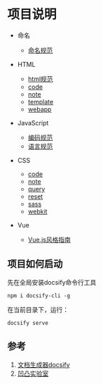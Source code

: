 # 项目说明

* 命名
    * [命名规范](name.md)

* HTML
    * [html规范](html/zte_fd_web_final_2.md)
    * [code](html/code.md)
    * [note](html/note.md)
    * [template](html/template.md)
    * [webapp](html/webapp.md)

* JavaScript
    * [编码规范](js/code)
    * [语言规范](js/language)

* CSS
    * [code](css/zte_fd_guide_css)
    * [note](css/note)
    * [query](css/query)
    * [reset](css/reset)
    * [sass](css/sass)
    * [webkit](css/webkit)
    
* Vue 
    * [Vue.js风格指南](https://cn.vuejs.org/v2/style-guide/)
## 项目如何启动
先在全局安装docsify命令行工具
```
npm i docsify-cli -g
```
在当前目录下，运行：

```
docsify serve
```

## 参考
1. [文档生成器docsify](https://docsify.js.org/#/)
1. [凹凸实验室](https://guide.aotu.io/)